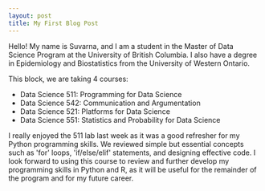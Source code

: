 ```yaml
---
layout: post
title: My First Blog Post
---
```


Hello! My name is Suvarna, and I am a student in the Master of Data Science Program at the University of British Columbia. I also have a degree in Epidemiology and Biostatistics from the University of Western Ontario. 

This block, we are taking 4 courses:
- Data Science 511: Programming for Data Science
- Data Science 542: Communication and Argumentation
- Data Science 521: Platforms for Data Science
- Data Science 551: Statistics and Probability for Data Science

I really enjoyed the 511 lab last week as it was a good refresher for my Python programming skills. We reviewed simple but essential concepts such as 'for' loops, 'if/else/elif' statements, and designing effective code. I look forward to using this course to review and further develop my programming skills in Python and R, as it will be useful for the remainder of the program and for my future career. 
